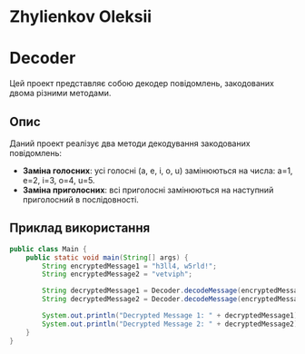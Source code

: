 # Zhylienkov Oleksii
# Decoder

Цей проект представляє собою декодер повідомлень, закодованих двома різними методами.

## Опис

Даний проект реалізує два методи декодування закодованих повідомлень:
- **Заміна голосних**: усі голосні (a, e, i, o, u) замінюються на числа: a=1, e=2, i=3, o=4, u=5.
- **Заміна приголосних**: всі приголосні замінюються на наступний приголосний в послідовності.


## Приклад використання

```java
public class Main {
    public static void main(String[] args) {
        String encryptedMessage1 = "h3ll4, w5rld!";
        String encryptedMessage2 = "vetviph";

        String decryptedMessage1 = Decoder.decodeMessage(encryptedMessage1);
        String decryptedMessage2 = Decoder.decodeMessage(encryptedMessage2);

        System.out.println("Decrypted Message 1: " + decryptedMessage1);
        System.out.println("Decrypted Message 2: " + decryptedMessage2);
    }
}
